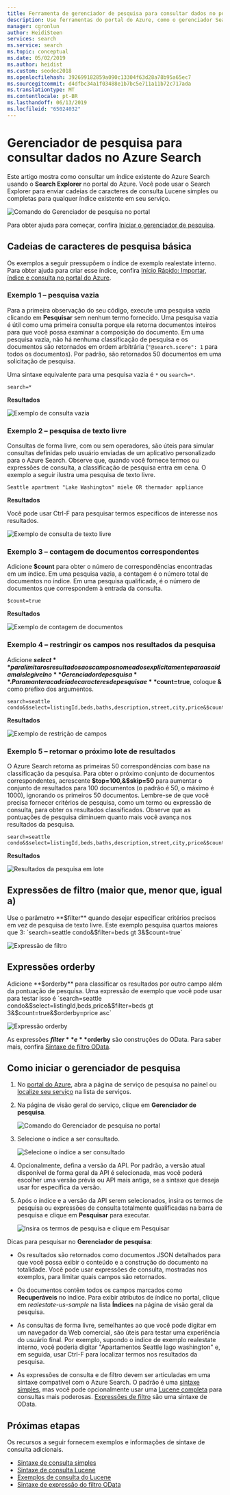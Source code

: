 ```yaml
---
title: Ferramenta de gerenciador de pesquisa para consultar dados no portal do Azure – Azure Search
description: Use ferramentas do portal do Azure, como o gerenciador Search para índices de consulta no Azure Search. Insira termos de pesquisa ou cadeias de caracteres de pesquisa totalmente qualificados com a sintaxe avançada.
manager: cgronlun
author: HeidiSteen
services: search
ms.service: search
ms.topic: conceptual
ms.date: 05/02/2019
ms.author: heidist
ms.custom: seodec2018
ms.openlocfilehash: 392699182859a090c13304f63d28a78b95a65ec7
ms.sourcegitcommit: d4dfbc34a1f03488e1b7bc5e711a11b72c717ada
ms.translationtype: MT
ms.contentlocale: pt-BR
ms.lasthandoff: 06/13/2019
ms.locfileid: "65024032"
---
```

# <a name="search-explorer-for-querying-data-in-azure-search"></a>Gerenciador de pesquisa para consultar dados no Azure Search 

Este artigo mostra como consultar um índice existente do Azure Search usando o **Search Explorer** no portal do Azure. Você pode usar o Search Explorer para enviar cadeias de caracteres de consulta Lucene simples ou completas para qualquer índice existente em seu serviço. 

   ![Comando do Gerenciador de pesquisa no portal](./media/search-explorer/search-explorer-cmd2.png "Comando Gerenciador de pesquisa no portal")


Para obter ajuda para começar, confira [Iniciar o gerenciador de pesquisa](#start-search-explorer).

## <a name="basic-search-strings"></a>Cadeias de caracteres de pesquisa básica

Os exemplos a seguir pressupõem o índice de exemplo realestate interno. Para obter ajuda para criar esse índice, confira [Início Rápido: Importar, índice e consulta no portal do Azure](search-get-started-portal.md).

### <a name="example-1---empty-search"></a>Exemplo 1 – pesquisa vazia

Para a primeira observação do seu código, execute uma pesquisa vazia clicando em **Pesquisar** sem nenhum termo fornecido. Uma pesquisa vazia é útil como uma primeira consulta porque ela retorna documentos inteiros para que você possa examinar a composição do documento. Em uma pesquisa vazia, não há nenhuma classificação de pesquisa e os documentos são retornados em ordem arbitrária (`"@search.score": 1` para todos os documentos). Por padrão, são retornados 50 documentos em uma solicitação de pesquisa.

Uma sintaxe equivalente para uma pesquisa vazia é `*` ou `search=*`.

   ```Input
   search=*
   ```

   **Resultados**
   
   ![Exemplo de consulta vazia](./media/search-explorer/search-explorer-example-empty.png "Exemplo de consulta vazia ou não qualificada")

### <a name="example-2---free-text-search"></a>Exemplo 2 – pesquisa de texto livre

Consultas de forma livre, com ou sem operadores, são úteis para simular consultas definidas pelo usuário enviadas de um aplicativo personalizado para o Azure Search. Observe que, quando você fornece termos ou expressões de consulta, a classificação de pesquisa entra em cena. O exemplo a seguir ilustra uma pesquisa de texto livre.

   ```Input
   Seattle apartment "Lake Washington" miele OR thermador appliance
   ```

   **Resultados**

   Você pode usar Ctrl-F para pesquisar termos específicos de interesse nos resultados.

   ![Exemplo de consulta de texto livre](./media/search-explorer/search-explorer-example-freetext.png "Exemplo de consulta de texto livre")

### <a name="example-3---count-of-matching-documents"></a>Exemplo 3 – contagem de documentos correspondentes 

Adicione **$count** para obter o número de correspondências encontradas em um índice. Em uma pesquisa vazia, a contagem é o número total de documentos no índice. Em uma pesquisa qualificada, é o número de documentos que correspondem à entrada da consulta.

   ```Input1
   $count=true
   ```
   **Resultados**

   ![Exemplo de contagem de documentos](./media/search-explorer/search-explorer-example-count.png "Contagem de documentos correspondentes no índice")

### <a name="example-4---restrict-fields-in-search-results"></a>Exemplo 4 – restringir os campos nos resultados da pesquisa

Adicione **$select** para limitar os resultados aos campos nomeados explicitamente para a saída mais legível no **Gerenciador de pesquisa**. Para manter a cadeia de caracteres de pesquisa e **$count=true**, coloque **&** como prefixo dos argumentos. 

   ```Input
   search=seattle condo&$select=listingId,beds,baths,description,street,city,price&$count=true
   ```

   **Resultados**

   ![Exemplo de restrição de campos](./media/search-explorer/search-explorer-example-selectfield.png "Restringir campos nos resultados da pesquisa")

### <a name="example-5---return-next-batch-of-results"></a>Exemplo 5 – retornar o próximo lote de resultados

O Azure Search retorna as primeiras 50 correspondências com base na classificação da pesquisa. Para obter o próximo conjunto de documentos correspondentes, acrescente **$top=100,&$skip=50** para aumentar o conjunto de resultados para 100 documentos (o padrão é 50, o máximo é 1000), ignorando os primeiros 50 documentos. Lembre-se de que você precisa fornecer critérios de pesquisa, como um termo ou expressão de consulta, para obter os resultados classificados. Observe que as pontuações de pesquisa diminuem quanto mais você avança nos resultados da pesquisa.

   ```Input
   search=seattle condo&$select=listingId,beds,baths,description,street,city,price&$count=true&$top=100,&$skip=50
   ```

   **Resultados**

   ![Resultados da pesquisa em lote](./media/search-explorer/search-explorer-example-topskip.png "Retornar próximo lote de resultados da pesquisa")

## <a name="filter-expressions-greater-than-less-than-equal-to"></a>Expressões de filtro (maior que, menor que, igual a)

Use o parâmetro **$filter** quando desejar especificar critérios precisos em vez de pesquisa de texto livre. Este exemplo pesquisa quartos maiores que 3: `search=seattle condo&$filter=beds gt 3&$count=true`

   ![Expressão de filtro](./media/search-explorer/search-explorer-example-filter.png "Filtrar pelos critérios")

## <a name="order-by-expressions"></a>Expressões orderby

Adicione **$orderby** para classificar os resultados por outro campo além da pontuação de pesquisa. Uma expressão de exemplo que você pode usar para testar isso é `search=seattle condo&$select=listingId,beds,price&$filter=beds gt 3&$count=true&$orderby=price asc`

   ![Expressão orderby](./media/search-explorer/search-explorer-example-ordery.png "Alterar a ordem de classificação")

As expressões **$filter** e **$orderby** são construções do OData. Para saber mais, confira [Sintaxe de filtro OData](https://docs.microsoft.com/rest/api/searchservice/odata-expression-syntax-for-azure-search).

<a name="start-search-explorer"></a>

## <a name="how-to-start-search-explorer"></a>Como iniciar o gerenciador de pesquisa

1. No [portal do Azure](https://portal.azure.com), abra a página de serviço de pesquisa no painel ou [localize seu serviço](https://ms.portal.azure.com/#blade/HubsExtension/BrowseResourceBlade/resourceType/Microsoft.Search%2FsearchServices) na lista de serviços.

2. Na página de visão geral do serviço, clique em **Gerenciador de pesquisa**.

   ![Comando do Gerenciador de pesquisa no portal](./media/search-explorer/search-explorer-cmd2.png "Comando Gerenciador de pesquisa no portal")

3. Selecione o índice a ser consultado.

   ![Selecione o índice a ser consultado](./media/search-explorer/search-explorer-changeindex-se2.png "Selecione o índice")

4. Opcionalmente, defina a versão da API. Por padrão, a versão atual disponível de forma geral da API é selecionada, mas você poderá escolher uma versão prévia ou API mais antiga, se a sintaxe que deseja usar for específica da versão.

5. Após o índice e a versão da API serem selecionados, insira os termos de pesquisa ou expressões de consulta totalmente qualificadas na barra de pesquisa e clique em **Pesquisar** para executar.

   ![Insira os termos de pesquisa e clique em Pesquisar](./media/search-explorer/search-explorer-query-string-example.png "Insira os termos de pesquisa e clique em Pesquisar")

Dicas para pesquisar no **Gerenciador de pesquisa**:

+ Os resultados são retornados como documentos JSON detalhados para que você possa exibir o conteúdo e a construção do documento na totalidade. Você pode usar expressões de consulta, mostradas nos exemplos, para limitar quais campos são retornados.

+ Os documentos contêm todos os campos marcados como **Recuperáveis** no índice. Para exibir atributos de índice no portal, clique em *realestate-us-sample* na lista **Índices** na página de visão geral da pesquisa.

+ As consultas de forma livre, semelhantes ao que você pode digitar em um navegador da Web comercial, são úteis para testar uma experiência do usuário final. Por exemplo, supondo o índice de exemplo realestate interno, você poderia digitar "Apartamentos Seattle lago washington" e, em seguida, usar Ctrl-F para localizar termos nos resultados da pesquisa. 

+ As expressões de consulta e de filtro devem ser articuladas em uma sintaxe compatível com o Azure Search. O padrão é uma [sintaxe simples](https://docs.microsoft.com/rest/api/searchservice/simple-query-syntax-in-azure-search), mas você pode opcionalmente usar uma [Lucene completa](https://docs.microsoft.com/rest/api/searchservice/lucene-query-syntax-in-azure-search) para consultas mais poderosas. [Expressões de filtro](https://docs.microsoft.com/rest/api/searchservice/odata-expression-syntax-for-azure-search) são uma sintaxe de OData.


## <a name="next-steps"></a>Próximas etapas

Os recursos a seguir fornecem exemplos e informações de sintaxe de consulta adicionais.

 + [Sintaxe de consulta simples](https://docs.microsoft.com/rest/api/searchservice/simple-query-syntax-in-azure-search) 
 + [Sintaxe de consulta Lucene](https://docs.microsoft.com/rest/api/searchservice/lucene-query-syntax-in-azure-search) 
 + [Exemplos de consulta do Lucene](search-query-lucene-examples.md) 
 + [Sintaxe de expressão do filtro OData](https://docs.microsoft.com/rest/api/searchservice/odata-expression-syntax-for-azure-search) 